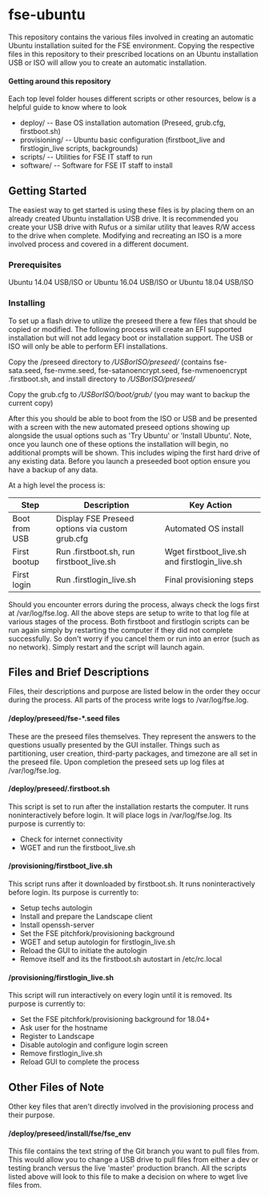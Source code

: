 # fse-ubuntu

This repository contains the various files involved in creating an automatic Ubuntu installation suited for the
FSE environment. Copying the respective files in this repository to their prescribed locations on an Ubuntu installation
USB or ISO will allow you to create an automatic installation. 


#### Getting around this repository

Each top level folder houses different scripts or other resources, below is a helpful guide to know where to look

- deploy/ -- Base OS installation automation (Preseed, grub.cfg, firstboot.sh)
- provisioning/ -- Ubuntu basic configuration (firstboot_live and firstlogin_live scripts, backgrounds)
- scripts/ -- Utilities for FSE IT staff to run
- software/ -- Software for FSE IT staff to install

## Getting Started

The easiest way to get started is using these files is by placing them on an already created Ubuntu installation USB drive.
It is recommended you create your USB drive with Rufus or a similar utility that leaves R/W access to the drive when complete.
Modifying and recreating an ISO is a more involved process and covered in a different document.

### Prerequisites

Ubuntu 14.04 USB/ISO
or
Ubuntu 16.04 USB/ISO
or 
Ubuntu 18.04 USB/ISO

### Installing

To set up a flash drive to utilize the preseed there a few files that should be copied or modified.
The following process will create an EFI supported installation but will not add legacy boot or installation
support. The USB or ISO will only be able to perform EFI installations.


Copy the /preseed directory to */USBorISO/preseed/*
(contains fse-sata.seed, fse-nvme.seed, fse-satanoencrypt.seed, fse-nvmenoencrypt .firstboot.sh, and install directory to */USBorISO/preseed/*


Copy the grub.cfg to */USBorISO/boot/grub/* (you may want to backup the current copy)


After this you should be able to boot from the ISO or USB and be presented with a screen with
the new automated preseed options showing up alongside the usual options such as 'Try Ubuntu' or 'Install Ubuntu'. Note, once
you launch one of these options the installation will begin, no additional prompts will be shown. This includes wiping the 
first hard drive of any existing data. Before you launch a preseeded boot option ensure you have a backup of any data.


At a high level the process is:

| Step          | Description                                     | Key Action                       |
| ------------- | ----------------------------------------------- | -------------------------------- |
| Boot from USB | Display FSE Preseed options via custom grub.cfg | Automated OS install             |
| First bootup  | Run .firstboot.sh, run firstboot_live.sh        | Wget firstboot_live.sh and firstlogin_live.sh   |
| First login   | Run .firstlogin_live.sh                         | Final provisioning steps         |


Should you encounter errors during the process, always check the logs first at /var/log/fse.log.
All the above steps are setup to write to that log file at various stages of the process. Both firstboot
and firstlogin scripts can be run again simply by restarting the computer if they did not complete successfully.
So don't worry if you cancel them or run into an error (such as no network). Simply restart and the script
will launch again.


## Files and Brief Descriptions


Files, their descriptions and purpose are listed below in the order they occur during the process. All parts of the process write logs to /var/log/fse.log.


#### /deploy/preseed/fse-*.seed files

These are the preseed files themselves. They represent the answers to the questions usually presented by the GUI
installer. Things such as partitioning, user creation, third-party packages, and timezone are all set in the preseed
file. Upon completion the preseed sets up log files at /var/log/fse.log.


#### /deploy/preseed/.firstboot.sh
This script is set to run after the installation restarts the computer. It runs noninteractively before login.
It will place logs in /var/log/fse.log. Its purpose is currently to: 
- Check for internet connectivity
- WGET and run the firstboot_live.sh

#### /provisioning/firstboot_live.sh

This script runs after it downloaded by firstboot.sh. It runs noninteractively before login. Its purpose is currently to: 

- Setup techs autologin
- Install and prepare the Landscape client
- Install openssh-server
- Set the FSE pitchfork/provisioning background
- WGET and setup autologin for firstlogin_live.sh
- Reload the GUI to initiate the autologin
- Remove itself and its the firstboot.sh autostart in /etc/rc.local

#### /provisioning/firstlogin_live.sh

This script will run interactively on every login until it is removed. Its purpose is currently to:

- Set the FSE pitchfork/provisioning background for 18.04+
- Ask user for the hostname
- Register to Landscape
- Disable autologin and configure login screen
- Remove firstlogin_live.sh
- Reload GUI to complete the process

## Other Files of Note

Other key files that aren't directly involved in the provisioning process and their purpose.

#### /deploy/preseed/install/fse/fse_env

This file contains the text string of the Git branch you want to pull files from. This would allow you to change a USB drive to pull files from either a dev or testing branch versus the live 'master' production branch. All the scripts listed above will look to this file to make a decision on where to wget live files from.